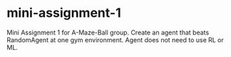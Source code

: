 # mini-assignment-1
Mini Assignment 1 for A-Maze-Ball group. Create an agent that beats RandomAgent at one gym environment. Agent does not need to use RL or ML.
